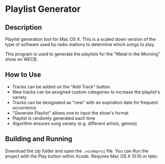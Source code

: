 # Playlist Generator

## Description

Playlist generation tool for Mac OS X. This is a scaled down version of the type of software used by radio stations to determine which songs to play.

This program is used to generate the playlists for the "Metal in the Morning" show on WECB.

## How to Use

* Tracks can be added on the "Add Track" button.
* New tracks can be assigned custom categories to increase the playlist's variety
* Tracks can be designated as "new" with an expiration date for frequent occurrence
* "Generate Playlist" allows one to input the show's format
* Playlist is randomly generated each time
* Algorithm ensures song variety (e.g. different artists, genres)

## Building and Running

Download the zip folder and open the `.xcodeproj` file. You can Run the project with the Play button within Xcode. Requires Mac OS X 10.10 or later.
